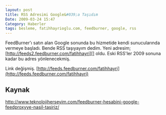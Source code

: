 ```yaml
---
layout: post
title: RSS Adresimi Google&#039;a Taşıdım
Date: 2009-03-24 15:47
Category: Haberler
tags: besleme, fatihhayrioglu.com, feedburner, google, rss
---
```


FeedBurner'ı satın alan Google sonunda bu hizmetide kendi sunucularında
vermeye başladı. Bende RSS taşıyayım dedim. Yeni adresim;
[http://feeds2.feedburner.com/fatihhayri][] oldu. Eski RSS'ler 2009
sonuna kadar bu adres yönlenecekmiş. 

Link değişmiş. [http://feeds.feedburner.com/fatihhayri](http://feeds.feedburner.com/fatihhayri)

## Kaynak

http://www.teknolojiherseyim.com/feedburner-hesabini-google-feedproxyye-nasil-tasiriz/


  [http://feeds2.feedburner.com/fatihhayri]: http://feeds2.feedburner.com/fatihhayri